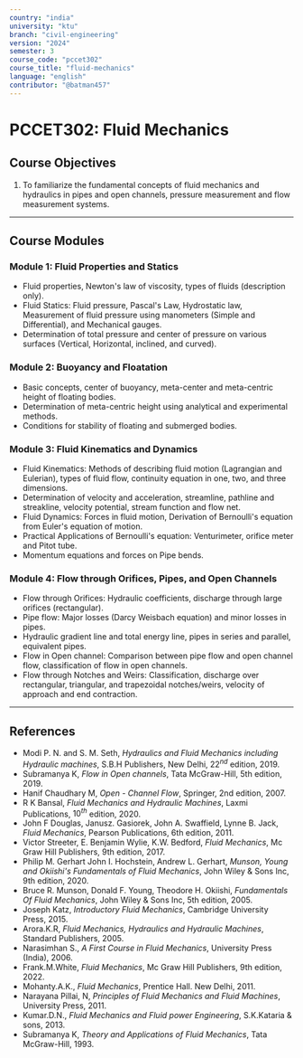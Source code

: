```yaml
---
country: "india"
university: "ktu"
branch: "civil-engineering"
version: "2024"
semester: 3
course_code: "pccet302"
course_title: "fluid-mechanics"
language: "english"
contributor: "@batman457"
---
```


# PCCET302: Fluid Mechanics

## Course Objectives
1. To familiarize the fundamental concepts of fluid mechanics and hydraulics in pipes and open channels, pressure measurement and flow measurement systems.

---

## Course Modules

### Module 1: Fluid Properties and Statics
- Fluid properties, Newton's law of viscosity, types of fluids (description only).
- Fluid Statics: Fluid pressure, Pascal's Law, Hydrostatic law, Measurement of fluid pressure using manometers (Simple and Differential), and Mechanical gauges.
- Determination of total pressure and center of pressure on various surfaces (Vertical, Horizontal, inclined, and curved).

### Module 2: Buoyancy and Floatation
- Basic concepts, center of buoyancy, meta-center and meta-centric height of floating bodies.
- Determination of meta-centric height using analytical and experimental methods.
- Conditions for stability of floating and submerged bodies.

### Module 3: Fluid Kinematics and Dynamics
- Fluid Kinematics: Methods of describing fluid motion (Lagrangian and Eulerian), types of fluid flow, continuity equation in one, two, and three dimensions.
- Determination of velocity and acceleration, streamline, pathline and streakline, velocity potential, stream function and flow net.
- Fluid Dynamics: Forces in fluid motion, Derivation of Bernoulli's equation from Euler's equation of motion.
- Practical Applications of Bernoulli's equation: Venturimeter, orifice meter and Pitot tube.
- Momentum equations and forces on Pipe bends.

### Module 4: Flow through Orifices, Pipes, and Open Channels
- Flow through Orifices: Hydraulic coefficients, discharge through large orifices (rectangular).
- Pipe flow: Major losses (Darcy Weisbach equation) and minor losses in pipes.
- Hydraulic gradient line and total energy line, pipes in series and parallel, equivalent pipes.
- Flow in Open channel: Comparison between pipe flow and open channel flow, classification of flow in open channels.
- Flow through Notches and Weirs: Classification, discharge over rectangular, triangular, and trapezoidal notches/weirs, velocity of approach and end contraction.

---

## References

- Modi P. N. and S. M. Seth, *Hydraulics and Fluid Mechanics including Hydraulic machines*, S.B.H Publishers, New Delhi, $22^{nd}$ edition, 2019.
- Subramanya K, *Flow in Open channels*, Tata McGraw-Hill, 5th edition, 2019.
- Hanif Chaudhary M, *Open - Channel Flow*, Springer, 2nd edition, 2007.
- R K Bansal, *Fluid Mechanics and Hydraulic Machines*, Laxmi Publications, $10^{th}$ edition, 2020.
- John F Douglas, Janusz. Gasiorek, John A. Swaffield, Lynne B. Jack, *Fluid Mechanics*, Pearson Publications, 6th edition, 2011.
- Victor Streeter, E. Benjamin Wylie, K.W. Bedford, *Fluid Mechanics*, Mc Graw Hill Publishers, 9th edition, 2017.
- Philip M. Gerhart John I. Hochstein, Andrew L. Gerhart, *Munson, Young and Okiishi's Fundamentals of Fluid Mechanics*, John Wiley & Sons Inc, 9th edition, 2020.
- Bruce R. Munson, Donald F. Young, Theodore H. Okiishi, *Fundamentals Of Fluid Mechanics*, John Wiley & Sons Inc, 5th edition, 2005.
- Joseph Katz, *Introductory Fluid Mechanics*, Cambridge University Press, 2015.
- Arora.K.R, *Fluid Mechanics, Hydraulics and Hydraulic Machines*, Standard Publishers, 2005.
- Narasimhan S., *A First Course in Fluid Mechanics*, University Press (India), 2006.
- Frank.M.White, *Fluid Mechanics*, Mc Graw Hill Publishers, 9th edition, 2022.
- Mohanty.A.K., *Fluid Mechanics*, Prentice Hall. New Delhi, 2011.
- Narayana Pillai, N, *Principles of Fluid Mechanics and Fluid Machines*, University Press, 2011.
- Kumar.D.N., *Fluid Mechanics and Fluid power Engineering*, S.K.Kataria & sons, 2013.
- Subramanya K, *Theory and Applications of Fluid Mechanics*, Tata McGraw-Hill, 1993.
